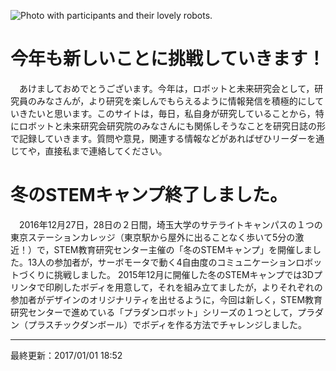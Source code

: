 ![Photo with participants and their lovely robots.](https://content-jp.drive.amazonaws.com/cdproxy/templink/Tvx6PeZdJdJL69Pf2OMg1eoi-2xy0sIXpuaTjyxOtCIeJxFPc/alt/thumb?viewBox=1440)

# 今年も新しいことに挑戦していきます！
　あけましておめでとうございます。今年は，ロボットと未来研究会として，研究員のみなさんが，より研究を楽しんでもらえるように情報発信を積極的にしていきたいと思います。このサイトは，毎日，私自身が研究していることから，特にロボットと未来研究会研究院のみなさんにも関係しそうなことを研究日誌の形で記録していきます。質問や意見，関連する情報などがあればぜひリーダーを通じてや，直接私まで連絡してください。

# 冬のSTEMキャンプ終了しました。
　2016年12月27日，28日の２日間，埼玉大学のサテライトキャンパスの１つの東京ステーションカレッジ（東京駅から屋外に出ることなく歩いて5分の激近！）で，STEM教育研究センター主催の「冬のSTEMキャンプ」を開催しました。13人の参加者が，サーボモータで動く4自由度のコミュニケーションロボットづくりに挑戦しました。
 2015年12月に開催した冬のSTEMキャンプでは3Dプリンタで印刷したボディを用意して，それを組み立てましたが，よりそれぞれの参加者がデザインのオリジナリティを出せるように，今回は新しく，STEM教育研究センターで進めている「プラダンロボット」シリーズの１つとして，プラダン（プラスチックダンボール）でボディを作る方法でチャレンジしました。

---
最終更新：2017/01/01 18:52
